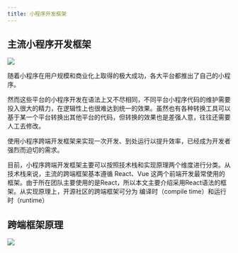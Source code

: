 ```yaml
---
title: 小程序开发框架
---
```


## 主流小程序开发框架

![](https://s0.lgstatic.com/i/image6/M00/65/DB/CioPOWGtzVKAPPJLAABrVSrUlbo277.png)

随着小程序在用户规模和商业化上取得的极大成功，各大平台都推出了自己的小程序。

然而这些平台的小程序开发在语法上又不尽相同，不同平台小程序代码的维护需要投入很大的精力，在逻辑性上也很难达到统一的效果。虽然也有各种转换工具可以基于某一个平台转换出其他平台的代码，但转换的效果也是差强人意，往往还需要人工去修改。

使用小程序跨端开发框架来实现一次开发、到处运行以提升效率，已经成为开发者强烈而迫切的需求。

目前，小程序跨端开发框架主要可以按照技术栈和实现原理两个维度进行分类。从技术栈来说，主流的跨端框架基本遵循 React、Vue 这两个前端开发最常使用的框架。由于所在团队主要使用的是React，所以本文主要介绍采用React语法的框架。从实现原理上，开源社区的跨端框架可分为
编译时（compile time）和运行时（runtime）


## 跨端框架原理

![](https://s0.lgstatic.com/i/image/M00/91/80/CgqCHmAOlbyATtP1AAHVogfDtTQ350.png)

